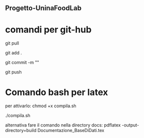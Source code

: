 ## Progetto-UninaFoodLab

# comandi per git-hub

git pull

git add .

git commit -m ""

git push

# Comando bash per latex

per attivarlo: chmod +x compila.sh

./compila.sh

alternativa fare il comando nella directory docs: pdflatex -output-directory=build Documentazione_BaseDiDati.tex